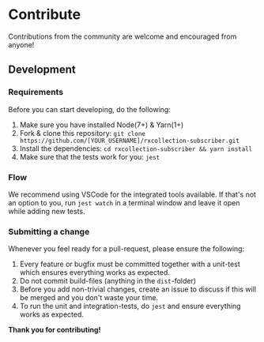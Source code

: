 # Contribute

Contributions from the community are welcome and encouraged from anyone!

## Development

### Requirements

Before you can start developing, do the following:

1. Make sure you have installed Node(7+) & Yarn(1+)
2. Fork & clone this repository: `git clone https://github.com/[YOUR_USERNAME]/rxcollection-subscriber.git`
3. Install the dependencies: `cd rxcollection-subscriber && yarn install`
4. Make sure that the tests work for you: `jest`

### Flow

We recommend using VSCode for the integrated tools available. If that's not an option to you, run `jest watch` in a terminal window and leave it open while adding new tests.

### Submitting a change

Whenever you feel ready for a pull-request, please ensure the following:

1. Every feature or bugfix must be committed together with a unit-test which ensures everything works as expected.
2. Do not commit build-files (anything in the `dist`-folder)
3. Before you add non-trivial changes, create an issue to discuss if this will be merged and you don't waste your time.
4. To run the unit and integration-tests, do `jest` and ensure everything works as expected.

__Thank you for contributing!__
